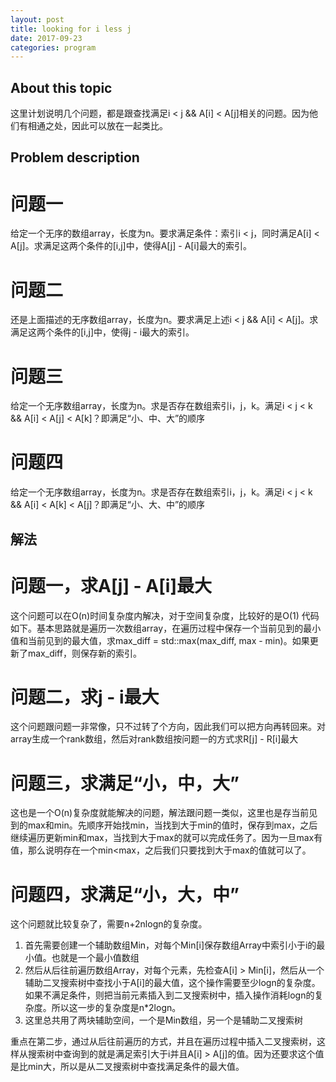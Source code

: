 ```yaml
---
layout: post
title: looking for i less j
date: 2017-09-23
categories: program
---
```

## About this topic
这里计划说明几个问题，都是跟查找满足i < j && A[i] < A[j]相关的问题。因为他们有相通之处，因此可以放在一起类比。
## Problem description
 
# 问题一
给定一个无序的数组array，长度为n。要求满足条件：索引i < j，同时满足A[i] < A[j]。求满足这两个条件的[i,j]中，使得A[j] - A[i]最大的索引。
# 问题二
还是上面描述的无序数组array，长度为n。要求满足上述i < j && A[i] < A[j]。求满足这两个条件的[i,j]中，使得j - i最大的索引。
# 问题三
给定一个无序数组array，长度为n。求是否存在数组索引i，j，k。满足i < j < k && A[i] < A[j] < A[k]？即满足“小、中、大”的顺序
# 问题四
给定一个无序数组array，长度为n。求是否存在数组索引i，j，k。满足i < j < k && A[i] < A[k] < A[j]？即满足“小、大、中”的顺序

## 解法
# 问题一，求A[j] - A[i]最大
这个问题可以在O(n)时间复杂度内解决，对于空间复杂度，比较好的是O(1)
代码如下。基本思路就是遍历一次数组array，在遍历过程中保存一个当前见到的最小值和当前见到的最大值，求max_diff = std::max(max_diff, max - min)。如果更新了max_diff，则保存新的索引。
# 问题二，求j - i最大
这个问题跟问题一非常像，只不过转了个方向，因此我们可以把方向再转回来。对array生成一个rank数组，然后对rank数组按问题一的方式求R[j] - R[i]最大
# 问题三，求满足“小，中，大”
这也是一个O(n)复杂度就能解决的问题，解法跟问题一类似，这里也是存当前见到的max和min。先顺序开始找min，当找到大于min的值时，保存到max，之后继续遍历更新min和max，当找到大于max的就可以完成任务了。因为一旦max有值，那么说明存在一个min<max，之后我们只要找到大于max的值就可以了。
# 问题四，求满足“小，大，中”
这个问题就比较复杂了，需要n+2nlogn的复杂度。
1. 首先需要创建一个辅助数组Min，对每个Min[i]保存数组Array中索引小于i的最小值。也就是一个最小值数组
2. 然后从后往前遍历数组Array，对每个元素，先检查A[i] > Min[i]，然后从一个辅助二叉搜索树中查找小于A[i]的最大值，这个操作需要至少logn的复杂度。如果不满足条件，则把当前元素插入到二叉搜索树中，插入操作消耗logn的复杂度。所以这一步的复杂度是n*2logn。
3. 这里总共用了两块辅助空间，一个是Min数组，另一个是辅助二叉搜索树

重点在第二步，通过从后往前遍历的方式，并且在遍历过程中插入二叉搜索树，这样从搜索树中查询到的就是满足索引大于i并且A[i] > A[j]的值。因为还要求这个值是比min大，所以是从二叉搜索树中查找满足条件的最大值。


